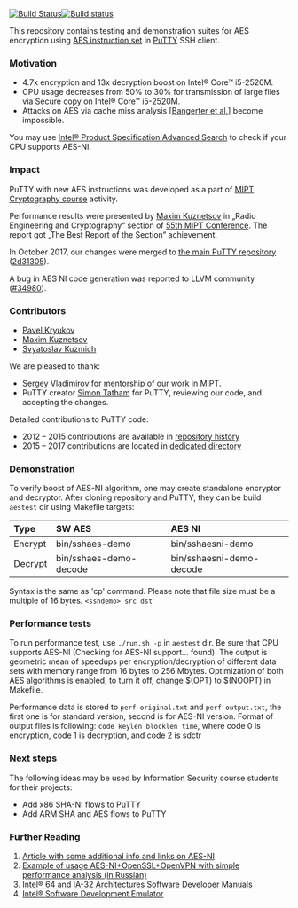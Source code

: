 [![Build Status](https://travis-ci.org/pavelkryukov/putty-aes-ni.svg?branch=master)](https://travis-ci.org/pavelkryukov/putty-aes-ni)[![Build status](https://ci.appveyor.com/api/projects/status/shr6l4t6dvqq5ytk?svg=true)](https://ci.appveyor.com/project/pavelkryukov/putty-aes-ni)

This repository contains testing and demonstration suites for AES encryption using [AES instruction set](http://software.intel.com/en-us/articles/intel-advanced-encryption-standard-aes-instructions-set) in [PuTTY](http://www.putty.org/) SSH client.

### Motivation

* 4.7x encryption and 13x decryption boost on Intel® Core™ i5-2520M.
* CPU usage decreases from 50% to 30% for transmission of large files via Secure copy on Intel® Core™ i5-2520M.
* Attacks on AES via cache miss analysis [[Bangerter et al.](http://eprint.iacr.org/2010/594)] become impossible.

You may use [Intel® Product Specification Advanced Search](https://ark.intel.com/Search/FeatureFilter?productType=processors&AESTech=true) to check if your CPU supports AES-NI.

### Impact

PuTTY with new AES instructions was developed as a part of [MIPT Cryptography course](https://github.com/vlsergey/infosec) activity.

Performance results were presented by [Maxim Kuznetsov](https://github.com/mkuznets) in „Radio Engineering and Cryptography“ section of [55th MIPT Conference](http://conf55.mipt.ru/info/main/). The report got „The Best Report of the Section“ achievement.

In October 2017, our changes were merged to [the main PuTTY repository](https://git.tartarus.org/?p=simon/putty.git) ([2d31305](https://git.tartarus.org/?p=simon/putty.git;a=commit;h=2d31305af9d3bf4096bb0c30e8a8336caaa70673)).

A bug in AES NI code generation was reported to LLVM community ([#34980](https://bugs.llvm.org/show_bug.cgi?id=34980)).

### Contributors

 * [Pavel Kryukov](https://github.com/pavelkryukov)
 * [Maxim Kuznetsov](https://github.com/mkuznets)
 * [Svyatoslav Kuzmich](https://github.com/skuzmich)

We are pleased to thank:
 * [Sergey Vladimirov](https://github.com/vlsergey) for mentorship of our work in MIPT.
 * PuTTY creator [Simon Tatham](https://www.chiark.greenend.org.uk/~sgtatham/) for PuTTY, reviewing our code, and accepting the changes.
 
Detailed contributions to PuTTY code:
 * 2012 – 2015 contributions are available in [repository history](https://github.com/pavelkryukov/putty-aes-ni/commits/master)
 * 2015 – 2017 contributions are located in [dedicated directory](https://github.com/pavelkryukov/putty-aes-ni/tree/master/aespatches)

### Demonstration

To verify boost of AES-NI algorithm, one may create standalone encryptor and decryptor. After cloning repository and PuTTY, they can be build `aestest` dir using Makefile targets:

| Type | SW AES | AES NI |
|:-|:-------|:-------|
| Encrypt | bin/sshaes-demo | bin/sshaesni-demo |
| Decrypt | bin/sshaes-demo-decode | bin/sshaesni-demo-decode |

Syntax is the same as 'cp' command. Please note that file size must be a multiple of 16 bytes.
`<sshdemo> src dst`

### Performance tests

To run performance test, use `./run.sh -p` in `aestest` dir. Be sure that CPU supports AES-NI (Checking for AES-NI support... found). The output is geometric mean of speedups per encryption/decryption of different data sets with memory range from 16 bytes to 256 Mbytes.
Optimization of both AES algorithms is enabled, to turn it off, change $(OPT) to $(NOOPT) in Makefile.

Performance data is stored to `perf-original.txt` and `perf-output.txt`, the first one is for standard version, second is for AES-NI version. Format of output files is following: `code keylen blocklen time`, where code 0 is encryption, code 1 is decryption, and code 2 is sdctr

### Next steps

The following ideas may be used by Information Security course students for their projects:
* Add x86 SHA-NI flows to PuTTY
* Add ARM SHA and AES flows to PuTTY

### Further Reading

1. [Article with some additional info and links on AES-NI](http://software.intel.com/en-us/articles/intel-advanced-encryption-standard-instructions-aes-ni)
1. [Example of usage AES-NI+OpenSSL+OpenVPN with simple performance analysis (in Russian)](http://sysadminblog.ru/freebsd/2011/01/15/freebsd-aesni-openssl-openvpn.html)
1. [Intel® 64 and IA-32 Architectures Software Developer Manuals](http://www.intel.com/content/www/us/en/processors/architectures-software-developer-manuals.html)
1. [Intel® Software Development Emulator](http://software.intel.com/en-us/articles/intel-software-development-emulator)
